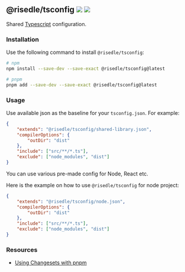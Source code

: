 <h2>
    <span>@risedle/tsconfig</span>
    <span><a href="https://www.npmjs.com/package/@risedle/tsconfig"><img src="https://badgen.net/npm/v/@risedle/tsconfig?color=black&labelColor=black"></a></span>
    <span><a href="https://www.npmjs.com/package/@risedle/tsconfig"><img src="https://badgen.net/badge/icon/Made%20By%20Risedle%20Labs?label&color=black&labelColor=black"></a></span>
</h2>

Shared
[Typescript](https://www.typescriptlang.org/docs/handbook/tsconfig-json.html)
configuration.

### Installation

Use the following command to install `@risedle/tsconfig`:

```sh
# npm
npm install --save-dev --save-exact @risedle/tsconfig@latest

# pnpm
pnpm add --save-dev --save-exact @risedle/tsconfig@latest
```

### Usage

Use available json as the baseline for your `tsconfig.json`. For example:

```json
{
    "extends": "@risedle/tsconfig/shared-library.json",
    "compilerOptions": {
        "outDir": "dist"
    },
    "include": ["src/**/*.ts"],
    "exclude": ["node_modules", "dist"]
}
```

You can use various pre-made config for Node, React etc.

Here is the example on how to use `@risedle/tsconfig` for node project:

```json
{
    "extends": "@risedle/tsconfig/node.json",
    "compilerOptions": {
        "outDir": "dist"
    },
    "include": ["src/**/*.ts"],
    "exclude": ["node_modules", "dist"]
}
```

### Resources

-   [Using Changesets with pnpm](https://pnpm.io/using-changesets)
